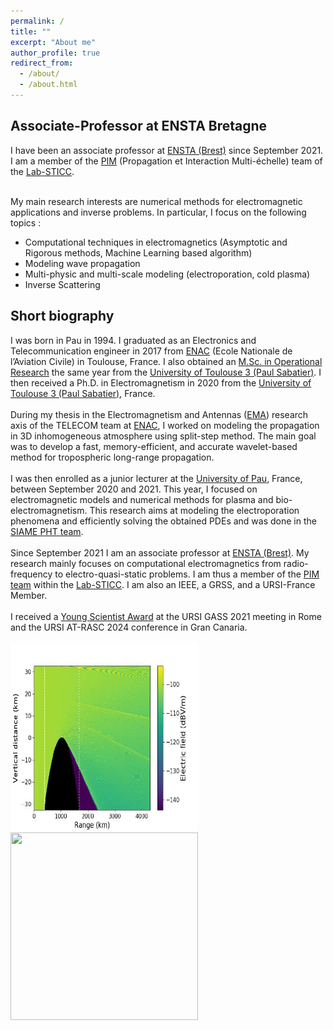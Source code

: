 ```yaml
---
permalink: /
title: ""
excerpt: "About me"
author_profile: true
redirect_from: 
  - /about/
  - /about.html
---
```

<div style="text-align:left;">
<h2><B>Associate-Professor at ENSTA Bretagne</B></h2>

I have been an associate professor at <a href="https://www.ensta-bretagne.fr/fr">ENSTA (Brest)</a> since September 2021. I am a member of the <a href="https://labsticc.fr/fr/equipes/pim">PIM</a> (Propagation et Interaction Multi-échelle) team of the <a href="https://labsticc.fr/fr">Lab-STICC</a>.

<br>My main research interests are numerical methods for electromagnetic applications and inverse problems. In particular, I focus on the following topics :
<ul>
  <li>Computational techniques in electromagnetics (Asymptotic and Rigorous methods, Machine Learning based algorithm)</li>
  <li>Modeling wave propagation</li>
  <li>Multi-physic and multi-scale modeling (electroporation, cold plasma)</li>
  <li>Inverse Scattering</li>
</ul>

<h2><B>Short biography</B></h2>
I was born in Pau in 1994. I graduated as an Electronics and Telecommunication engineer in 2017 from <a href="https://www.enac.fr/fr">ENAC</a> (Ecole Nationale de l’Aviation Civile) in Toulouse, France. I also obtained an <a href="https://m2rit-ro.recherche.enac.fr/">M.Sc. in Operational Research</a> the same year from the <a href="https://www.univ-tlse3.fr/">University of Toulouse 3 (Paul Sabatier)</a>. I then received a Ph.D. in Electromagnetism in 2020 from the <a href="https://www.univ-tlse3.fr/">University of Toulouse 3 (Paul Sabatier)</a>, France.
<br>
<br>During my thesis in the Electromagnetism and Antennas (<a href="https://ema.recherche.enac.fr/">EMA</a>) research axis of the TELECOM team at <a href="https://www.enac.fr/fr">ENAC</a>, I worked on modeling the propagation in 3D inhomogeneous atmosphere using split-step method. The main goal was to develop a fast, memory-efficient, and accurate wavelet-based method for tropospheric long-range propagation.
<br>
<br>I was then enrolled as a junior lecturer at the <a href="https://www.univ-pau.fr/fr/index.html">University of Pau</a>, France, between September 2020 and 2021. This year, I focused on electromagnetic models and numerical methods for plasma and bio-electromagnetism. This research aims at modeling the electroporation phenomena and efficiently solving the obtained PDEs and was done in the <a href="https://siame.univ-pau.fr/fr/organisation/equipes/equipe-procedes-haute-tension.html">SIAME PHT team</a>.
<br>
<br>Since September 2021 I am an associate professor at <a href="https://www.ensta-bretagne.fr/fr">ENSTA (Brest)</a>. My research mainly focuses on computational electromagnetics from radio-frequency to electro-quasi-static problems. I am thus a member of the <a href="https://labsticc.fr/fr/equipes/pim">PIM team</a> within the <a href="https://labsticc.fr/fr">Lab-STICC</a>. I am also an IEEE, a GRSS, and a URSI-France Member.
<br>
<br>I received a <a href="https://ursi.org/young_scientists.php">Young Scientist Award</a> at the URSI GASS 2021 meeting in Rome and the URSI AT-RASC 2024 conference in Gran Canaria.
<br>
<br>
<img src="field_RO_1.png" alt=" Propagation in a radio occultation scenario computed with SSW." width="300" height="300">&emsp;&emsp;<img src="shaperetrievz.gif" width="300" height="300">
</div>
